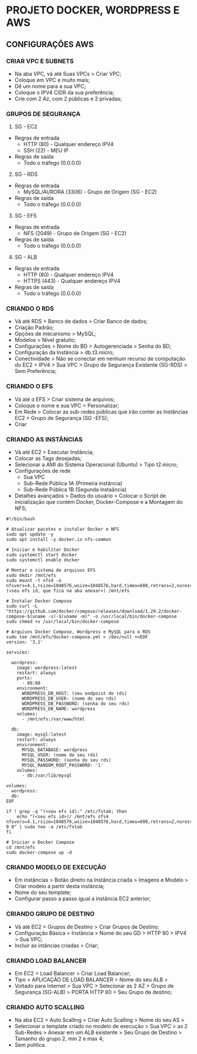 # PROJETO DOCKER, WORDPRESS E AWS
## CONFIGURAÇÕES AWS
### CRIAR VPC E SUBNETS
- Na aba VPC, vá até Suas VPCs > Criar VPC;
- Coloque em VPC e muito mais;
- Dê um nome para a sua VPC;
- Coloque o IPV4 CIDR da sua preferência;
- Crie com 2 Az, com 2 públicas e 2 privadas;
### GRUPOS DE SEGURANÇA
1. SG - EC2
- Regras de entrada
   -  HTTP (80) - Qualquer endereço IPV4
     - SSH (22) - MEU IP
- Regras de saída
   - Todo o tráfego (0.0.0.0)
2. SG - RDS
- Regras de entrada
   - MySQL/AURORA (3306) - Grupo de Origem (SG - EC2)
- Regras de saída
   - Todo o tráfego (0.0.0.0)
3. SG - EFS
- Regras de entrada
   - NFS (2049) - Grupo de Origem (SG - EC2)
- Regras de saída
   - Todo o tráfego (0.0.0.0)
4. SG - ALB
- Regras de entrada
   - HTTP (80) -  Qualquer endereço IPV4
   - HTTPS (443) - Qualquer endereço IPV4
- Regras de saída
   - Todo o tráfego (0.0.0.0)
### CRIANDO O RDS
- Vá até RDS > Banco de dados > Criar Banco de dados;
- Criação Padrão;
- Opções de mecanismo > MySQL;
- Modelos > Nível gratuito;
- Configurações > Nome do BD > Autogerenciada > Senha do BD;
- Configuração da Instância > db.t3.micro;
- Conectividade > Não se conectar em nenhum recurso de computação do EC2 > IPV4 > Sua VPC > Grupo de Segurança Existente (SG-RDS) > Sem Preferência;
### CRIANDO O EFS
- Vá até o EFS > Criar sistema de arquivos;
- Coloque o nome e sua VPC > Personalizar;
- Em Rede > Colocar as sub-redes públicas que irão conter as Instâncias EC2 > Grupo de Segurança (SG -EFS);
- Criar
### CRIANDO AS INSTÂNCIAS
- Vá até EC2 > Executar Instância;
- Colocar as Tags desejadas;
- Selecionar a AMI do Sistema Operacional (Ubuntu) > Tipo t2.micro;
- Configurações de rede
   - Sua VPC
   - Sub-Rede Pública 1A (Primeira instância)
   - Sub-Rede Pública 1B (Segunda instaância)
- Detalhes avançados > Dados do usuário > Colocar o Script de inicialização que contém Docker, Docker-Compose e a Montagem do NFS;
```
#!/bin/bash

# Atualizar pacotes e instalar Docker e NFS
sudo apt update -y
sudo apt install -y docker.io nfs-common

# Iniciar e habilitar Docker
sudo systemctl start docker
sudo systemctl enable docker

# Montar o sistema de arquivos EFS
sudo mkdir /mnt/efs
sudo mount -t nfs4 -o nfsvers=4.1,rsize=1048576,wsize=1048576,hard,timeo=600,retrans=2,noresvport (<seu efs id, que fica na aba anexar>) /mnt/efs

# Instalar Docker Compose
sudo curl -L "https://github.com/docker/compose/releases/download/1.29.2/docker-compose-$(uname -s)-$(uname -m)" -o /usr/local/bin/docker-compose
sudo chmod +x /usr/local/bin/docker-compose

# Arquivos Docker Compose, Wordpress e MySQL para o RDS
sudo tee /mnt/efs/docker-compose.yml > /dev/null <<EOF
version: '3.1'

services:

  wordpress:
    image: wordpress:latest
    restart: always
    ports:
      - 80:80
    environment:
      WORDPRESS_DB_HOST: (seu endpoist do rds)
      WORDPRESS_DB_USER: (nome do seu rds)
      WORDPRESS_DB_PASSWORD: (senha do seu rds)
      WORDPRESS_DB_NAME: wordpress
    volumes:
      - /mnt/efs:/var/www/html

  db:
    image: mysql:latest
    restart: always
    environment:
      MYSQL_DATABASE: wordpress
      MYSQL_USER: (nome do seu rds)
      MYSQL_PASSWORD: (senha do seu rds)
      MYSQL_RANDOM_ROOT_PASSWORD: '1'
    volumes:
      - db:/var/lib/mysql

volumes:
  wordpress:
  db:
EOF

if ! grep -q "(<seu efs id):" /etc/fstab; then
    echo "(<seu efs id>)/ /mnt/efs nfs4 nfsvers=4.1,rsize=1048576,wsize=1048576,hard,timeo=600,retrans=2,noresvport 0 0" | sudo tee -a /etc/fstab
fi

# Iniciar o Docker Compose
cd /mnt/efs
sudo docker-compose up -d
```
### CRIANDO MODELO DE EXECUÇÃO
- Em instâncias > Botão direito na Instância criada > Imagens e Modelo > Criar modelo a partir desta instância;
- Nome do seu template;
- Configurar passo a passo igual a instância EC2 anterior;
### CRIANDO GRUPO DE DESTINO
- Vá até EC2 > Grupos de Destino > Criar Grupos de Destino;
- Configuração Básica > Instância > Nome do seu GD > HTTP 80 > IPV4 > Sua VPC;
- Incluir as intâncias criadas > Criar;
### CRIANDO LOAD BALANCER
- Em EC2 > Load Balancer > Criar Load Balancer;
- Tipo > APLICAÇÃO DE LOAD BALANCER > Nome do seu ALB >
- Voltado para internet > Sua VPC > Selecionar as 2 AZ > Grupo de Segurança (SG-ALB) > PORTA HTTP 80 > Seu Grupo de destino;
### CRIANDO AUTO SCALLING
- Na aba EC2 > Auto Scalling > Criar Auto Scalling > Nome do seu AS >
- Selecionar o template criado no modelo de execução > Sua VPC > as 2 Sub-Redes > Anexar em um ALB existente > Seu Grupo de Destino > Tamanho do grupo 2, min 2 e max 4;
- Sem política. 
